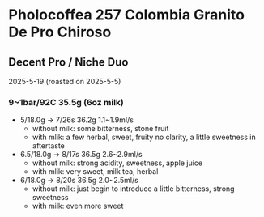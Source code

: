 # Pholocoffea 257 Colombia Granito De Pro Chiroso

## Decent Pro / Niche Duo

2025-5-19 (roasted on 2025-5-5)

### 9~1bar/92C 35.5g (6oz milk)

- 5/18.0g -> 7/26s 36.2g 1.1\~1.9ml/s
  - without milk: some bitterness, stone fruit
  - with mlik: a few herbal, sweet, fruity no clarity, a little sweetness in aftertaste
- 6.5/18.0g -> 8/17s 36.5g 2.6\~2.9ml/s
  - without milk: strong acidity, sweetness, apple juice
  - with mlik: very sweet, milk tea, herbal
- 6/18.0g -> 8/20s 36.5g 2.0\~2.5ml/s
  - without milk: just begin to introduce a little bitterness, strong sweetness
  - with milk: even more sweet
